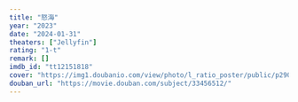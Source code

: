 ```yaml
---
title: "怒海"
year: "2023"
date: "2024-01-31"
theaters: ["Jellyfin"]
rating: "1-t"
remark: []
imdb_id: "tt12151818"
cover: "https://img1.doubanio.com/view/photo/l_ratio_poster/public/p2900852349.jpg"
douban_url: "https://movie.douban.com/subject/33456512/"
---
```

